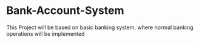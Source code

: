 # Bank-Account-System
This Project will be based on basic banking system, where normal banking operations will be implemented
